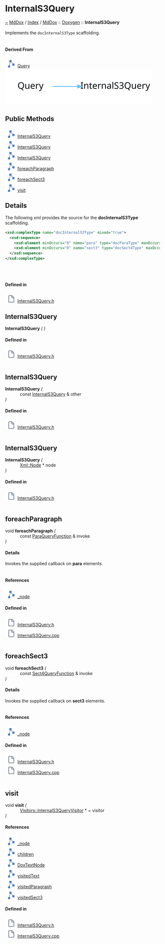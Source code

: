 <a id="internals3query"></a>
<h1>InternalS3Query</h1>
<a id="classMdDox_1_1Doxygen_1_1InternalS3Query"></a>
<a href="https://github.com/CharlesCarley/MdDox">~</a>
<a href="indexpage.md#mddox">MdDox</a>
<span class="inline-text">/</span>
<a href="index.md#index">Index</a>
<span class="inline-text">/</span>
<a href="namespaceMdDox.md#mddox">MdDox</a>
<span class="inline-text">::</span>
<a href="namespaceMdDox_1_1Doxygen.md#doxygen">Doxygen</a>
<span class="inline-text">::</span>
<span class="bold-text"><b>InternalS3Query</b></span>
<br/>
<br/>
<span class="inline-text">Implements the </span>
<code class="typewriter">docInternalS3Type</code>
<span class="inline-text"> scaffolding. </span>
<br/>
<br/>
<a id="derived-from"></a>
<h4>Derived From</h4>
<span class="icon-list-item"><a href="classMdDox_1_1Doxygen_1_1Query.md#query" class="icon-list-item"><img src="../images/class.svg" class="icon-list-item"/><span class="icon-list-item">Query</span>
</a>
</span>
<br/>
<img src="../images/dot/internal-diagram-34.dot.svg"/><br/>
<a id="public-methods"></a>
<h2>Public Methods</h2>
<span class="icon-list-item"><a href="#internals3query" class="icon-list-item"><img src="../images/class.svg" class="icon-list-item"/><span class="icon-list-item">InternalS3Query</span>
</a>
</span>
<br/>
<span class="icon-list-item"><a href="#internals3query" class="icon-list-item"><img src="../images/class.svg" class="icon-list-item"/><span class="icon-list-item">InternalS3Query</span>
</a>
</span>
<br/>
<span class="icon-list-item"><a href="#internals3query" class="icon-list-item"><img src="../images/class.svg" class="icon-list-item"/><span class="icon-list-item">InternalS3Query</span>
</a>
</span>
<br/>
<span class="icon-list-item"><a href="#foreachparagraph" class="icon-list-item"><img src="../images/class.svg" class="icon-list-item"/><span class="icon-list-item">foreachParagraph</span>
</a>
</span>
<br/>
<span class="icon-list-item"><a href="#foreachsect3" class="icon-list-item"><img src="../images/class.svg" class="icon-list-item"/><span class="icon-list-item">foreachSect3</span>
</a>
</span>
<br/>
<span class="icon-list-item"><a href="#visit" class="icon-list-item"><img src="../images/class.svg" class="icon-list-item"/><span class="icon-list-item">visit</span>
</a>
</span>
<br/>
<a id="details"></a>
<h2>Details</h2>
<span class="inline-text">The following xml provides the source for the </span>
<span class="bold-text"><b>docInternalS3Type</b></span>
<span class="inline-text"> scaffolding.</span>

```xml
<xsd:complexType name="docInternalS3Type" mixed="true">
  <xsd:sequence>
    <xsd:element minOccurs="0" name="para" type="docParaType" maxOccurs="unbounded"/>
    <xsd:element minOccurs="0" name="sect3" type="docSect4Type" maxOccurs="unbounded"/>
  </xsd:sequence>
</xsd:complexType>
```
<br/>
<br/>
<a id="defined-in"></a>
<h4>Defined in</h4>
<span class="icon-list-item"><a href="https://github.com/CharlesCarley/MdDox/blob/master//Tools/Doxygen/InternalS3Query.h#L68" class="icon-list-item"><img src="../images/file.svg" class="icon-list-item"/><span class="icon-list-item">InternalS3Query.h</span>
</a>
</span>
<br/>
<a id="internals3query"></a>
<h2>InternalS3Query</h2>
<span class="bold-text"><b>InternalS3Query</b></span>
<span class="italic-text"><i>(</i></span>
<span class="italic-text"><i>)</i></span>
<a id="defined-in"></a>
<h4>Defined in</h4>
<span class="icon-list-item"><a href="https://github.com/CharlesCarley/MdDox/blob/master//Tools/Doxygen/InternalS3Query.h#L70" class="icon-list-item"><img src="../images/file.svg" class="icon-list-item"/><span class="icon-list-item">InternalS3Query.h</span>
</a>
</span>
<br/>
<br/>
<a id="internals3query"></a>
<h2>InternalS3Query</h2>
<span class="bold-text"><b>InternalS3Query</b></span>
<span class="italic-text"><i>(</i></span>
<div class="paragraph">
<span class="paragraph"><img src="../images/horSpace24px.svg"/><span class="inline-text">const </span>
<a href="classMdDox_1_1Doxygen_1_1InternalS3Query.md#internals3query">InternalS3Query</a>
<span class="inline-text"> &amp;</span>
<span class="inline-text">other</span>
</span>
</div>
<span class="italic-text"><i>)</i></span>
<a id="defined-in"></a>
<h4>Defined in</h4>
<span class="icon-list-item"><a href="https://github.com/CharlesCarley/MdDox/blob/master//Tools/Doxygen/InternalS3Query.h#L71" class="icon-list-item"><img src="../images/file.svg" class="icon-list-item"/><span class="icon-list-item">InternalS3Query.h</span>
</a>
</span>
<br/>
<br/>
<a id="internals3query"></a>
<h2>InternalS3Query</h2>
<span class="bold-text"><b>InternalS3Query</b></span>
<span class="italic-text"><i>(</i></span>
<div class="paragraph">
<span class="paragraph"><img src="../images/horSpace24px.svg"/><a href="classMdDox_1_1Xml_1_1Node.md#xmlnode">Xml::Node</a>
<span class="inline-text"> *</span>
<span class="inline-text">node</span>
</span>
</div>
<span class="italic-text"><i>)</i></span>
<a id="defined-in"></a>
<h4>Defined in</h4>
<span class="icon-list-item"><a href="https://github.com/CharlesCarley/MdDox/blob/master//Tools/Doxygen/InternalS3Query.h#L73" class="icon-list-item"><img src="../images/file.svg" class="icon-list-item"/><span class="icon-list-item">InternalS3Query.h</span>
</a>
</span>
<br/>
<br/>
<a id="foreachparagraph"></a>
<h2>foreachParagraph</h2>
<span class="inline-text">void</span>
<span class="bold-text"><b>foreachParagraph</b></span>
<span class="italic-text"><i>(</i></span>
<div class="paragraph">
<span class="paragraph"><img src="../images/horSpace24px.svg"/><span class="inline-text">const </span>
<a href="namespaceMdDox_1_1Doxygen.md#paraqueryfunction">ParaQueryFunction</a>
<span class="inline-text"> &amp;</span>
<span class="inline-text">invoke</span>
</span>
</div>
<span class="italic-text"><i>)</i></span>
<a id="details"></a>
<h4>Details</h4>
<span class="inline-text">Invokes the supplied callback on </span>
<span class="bold-text"><b>para</b></span>
<span class="inline-text"> elements. </span>
<br/>
<br/>
<a id="references"></a>
<h4>References</h4>
<span class="icon-list-item"><a href="classMdDox_1_1Doxygen_1_1Query.md#_node" class="icon-list-item"><img src="../images/class.svg" class="icon-list-item"/><span class="icon-list-item">_node</span>
</a>
</span>
<br/>
<a id="defined-in"></a>
<h4>Defined in</h4>
<span class="icon-list-item"><a href="https://github.com/CharlesCarley/MdDox/blob/master//Tools/Doxygen/InternalS3Query.h#L82" class="icon-list-item"><img src="../images/file.svg" class="icon-list-item"/><span class="icon-list-item">InternalS3Query.h</span>
</a>
</span>
<br/>
<span class="icon-list-item"><a href="https://github.com/CharlesCarley/MdDox/blob/master//Tools/Doxygen/InternalS3Query.cpp#L53" class="icon-list-item"><img src="../images/file.svg" class="icon-list-item"/><span class="icon-list-item">InternalS3Query.cpp</span>
</a>
</span>
<br/>
<br/>
<a id="foreachsect3"></a>
<h2>foreachSect3</h2>
<span class="inline-text">void</span>
<span class="bold-text"><b>foreachSect3</b></span>
<span class="italic-text"><i>(</i></span>
<div class="paragraph">
<span class="paragraph"><img src="../images/horSpace24px.svg"/><span class="inline-text">const </span>
<a href="namespaceMdDox_1_1Doxygen.md#sect4queryfunction">Sect4QueryFunction</a>
<span class="inline-text"> &amp;</span>
<span class="inline-text">invoke</span>
</span>
</div>
<span class="italic-text"><i>)</i></span>
<a id="details"></a>
<h4>Details</h4>
<span class="inline-text">Invokes the supplied callback on </span>
<span class="bold-text"><b>sect3</b></span>
<span class="inline-text"> elements. </span>
<br/>
<br/>
<a id="references"></a>
<h4>References</h4>
<span class="icon-list-item"><a href="classMdDox_1_1Doxygen_1_1Query.md#_node" class="icon-list-item"><img src="../images/class.svg" class="icon-list-item"/><span class="icon-list-item">_node</span>
</a>
</span>
<br/>
<a id="defined-in"></a>
<h4>Defined in</h4>
<span class="icon-list-item"><a href="https://github.com/CharlesCarley/MdDox/blob/master//Tools/Doxygen/InternalS3Query.h#L87" class="icon-list-item"><img src="../images/file.svg" class="icon-list-item"/><span class="icon-list-item">InternalS3Query.h</span>
</a>
</span>
<br/>
<span class="icon-list-item"><a href="https://github.com/CharlesCarley/MdDox/blob/master//Tools/Doxygen/InternalS3Query.cpp#L58" class="icon-list-item"><img src="../images/file.svg" class="icon-list-item"/><span class="icon-list-item">InternalS3Query.cpp</span>
</a>
</span>
<br/>
<br/>
<a id="visit"></a>
<h2>visit</h2>
<span class="inline-text">void</span>
<span class="bold-text"><b>visit</b></span>
<span class="italic-text"><i>(</i></span>
<div class="paragraph">
<span class="paragraph"><img src="../images/horSpace24px.svg"/><a href="classMdDox_1_1Doxygen_1_1Visitors_1_1InternalS3QueryVisitor.md#visitorsinternals3queryvisitor">Visitors::InternalS3QueryVisitor</a>
<span class="inline-text"> *</span>
<span class="inline-text"> = </span>
<span class="inline-text">visitor</span>
</span>
</div>
<span class="italic-text"><i>)</i></span>
<a id="references"></a>
<h4>References</h4>
<span class="icon-list-item"><a href="classMdDox_1_1Doxygen_1_1Query.md#_node" class="icon-list-item"><img src="../images/class.svg" class="icon-list-item"/><span class="icon-list-item">_node</span>
</a>
</span>
<br/>
<span class="icon-list-item"><a href="classMdDox_1_1Xml_1_1Node.md#children" class="icon-list-item"><img src="../images/class.svg" class="icon-list-item"/><span class="icon-list-item">children</span>
</a>
</span>
<br/>
<span class="icon-list-item"><a href="namespaceMdDox_1_1Doxygen.md#doxtextnode" class="icon-list-item"><img src="../images/class.svg" class="icon-list-item"/><span class="icon-list-item">DoxTextNode</span>
</a>
</span>
<br/>
<span class="icon-list-item"><a href="classMdDox_1_1Doxygen_1_1Visitors_1_1InternalS3QueryVisitor.md#visitedtext" class="icon-list-item"><img src="../images/class.svg" class="icon-list-item"/><span class="icon-list-item">visitedText</span>
</a>
</span>
<br/>
<span class="icon-list-item"><a href="classMdDox_1_1Doxygen_1_1Visitors_1_1InternalS3QueryVisitor.md#visitedparagraph" class="icon-list-item"><img src="../images/class.svg" class="icon-list-item"/><span class="icon-list-item">visitedParagraph</span>
</a>
</span>
<br/>
<span class="icon-list-item"><a href="classMdDox_1_1Doxygen_1_1Visitors_1_1InternalS3QueryVisitor.md#visitedsect3" class="icon-list-item"><img src="../images/class.svg" class="icon-list-item"/><span class="icon-list-item">visitedSect3</span>
</a>
</span>
<br/>
<a id="defined-in"></a>
<h4>Defined in</h4>
<span class="icon-list-item"><a href="https://github.com/CharlesCarley/MdDox/blob/master//Tools/Doxygen/InternalS3Query.h#L78" class="icon-list-item"><img src="../images/file.svg" class="icon-list-item"/><span class="icon-list-item">InternalS3Query.h</span>
</a>
</span>
<br/>
<span class="icon-list-item"><a href="https://github.com/CharlesCarley/MdDox/blob/master//Tools/Doxygen/InternalS3Query.cpp#L30" class="icon-list-item"><img src="../images/file.svg" class="icon-list-item"/><span class="icon-list-item">InternalS3Query.cpp</span>
</a>
</span>
<br/>
<br/>
</div>
</div>
</body>
</html>
